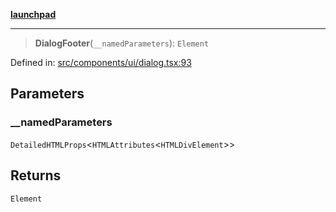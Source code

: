 [**launchpad**](index.md)

***

> **DialogFooter**(`__namedParameters`): `Element`

Defined in: [src/components/ui/dialog.tsx:93](https://github.com/victorbratov/launchpad/blob/ba912ff5e4884ef55d41a8ab239f2bb8e81f8ecb/src/components/ui/dialog.tsx#L93)

## Parameters

### \_\_namedParameters

`DetailedHTMLProps`\<`HTMLAttributes`\<`HTMLDivElement`\>\>

## Returns

`Element`

